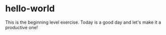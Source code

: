# hello-world
This is the beginning level exercise.
Today is a good day and let's make it a productive one!
